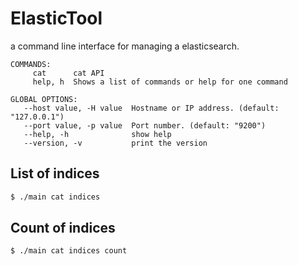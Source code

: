 # ElasticTool
 a command line interface for managing a elasticsearch.

``` 
COMMANDS:
     cat      cat API
     help, h  Shows a list of commands or help for one command

GLOBAL OPTIONS:
   --host value, -H value  Hostname or IP address. (default: "127.0.0.1")
   --port value, -p value  Port number. (default: "9200")
   --help, -h              show help
   --version, -v           print the version
```
## List of indices
``` bash
$ ./main cat indices
```

## Count of indices
``` bash
$ ./main cat indices count
```